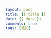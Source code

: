 ```yaml
---
layout: post
title: {{ title }}
date: {{ date }}
comments: true
tags: [笔记]
---
```



<!-- more -->

